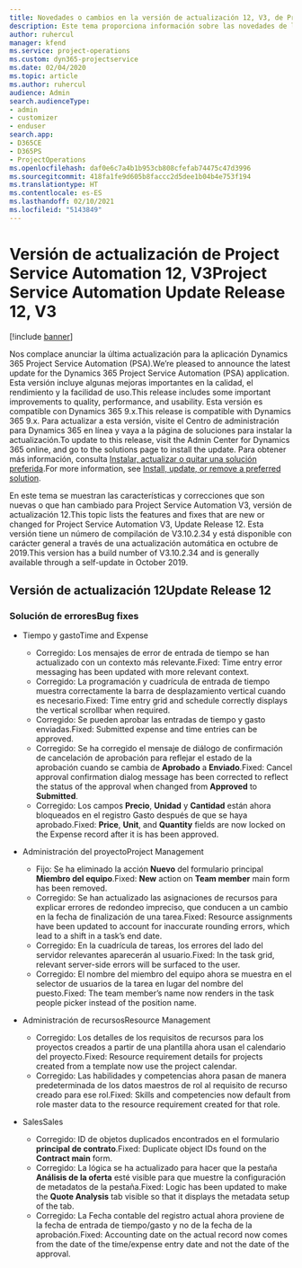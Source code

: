 ```yaml
---
title: Novedades o cambios en la versión de actualización 12, V3, de Project Service Automation
description: Este tema proporciona información sobre las novedades de la versión de actualización 12 de Project Service Automation, V3.
author: ruhercul
manager: kfend
ms.service: project-operations
ms.custom: dyn365-projectservice
ms.date: 02/04/2020
ms.topic: article
ms.author: ruhercul
audience: Admin
search.audienceType:
- admin
- customizer
- enduser
search.app:
- D365CE
- D365PS
- ProjectOperations
ms.openlocfilehash: daf0e6c7a4b1b953cb808cfefab74475c47d3996
ms.sourcegitcommit: 418fa1fe9d605b8faccc2d5dee1b04b4e753f194
ms.translationtype: HT
ms.contentlocale: es-ES
ms.lasthandoff: 02/10/2021
ms.locfileid: "5143849"
---
```

# <a name="project-service-automation-update-release-12-v3"></a><span data-ttu-id="e5a4c-103">Versión de actualización de Project Service Automation 12, V3</span><span class="sxs-lookup"><span data-stu-id="e5a4c-103">Project Service Automation Update Release 12, V3</span></span>

[!include [banner](../includes/psa-now-project-operations.md)]

<span data-ttu-id="e5a4c-104">Nos complace anunciar la última actualización para la aplicación Dynamics 365 Project Service Automation (PSA).</span><span class="sxs-lookup"><span data-stu-id="e5a4c-104">We’re pleased to announce the latest update for the Dynamics 365 Project Service Automation (PSA) application.</span></span> <span data-ttu-id="e5a4c-105">Esta versión incluye algunas mejoras importantes en la calidad, el rendimiento y la facilidad de uso.</span><span class="sxs-lookup"><span data-stu-id="e5a4c-105">This release includes some important improvements to quality, performance, and usability.</span></span> <span data-ttu-id="e5a4c-106">Esta versión es compatible con Dynamics 365 9.x.</span><span class="sxs-lookup"><span data-stu-id="e5a4c-106">This release is compatible with Dynamics 365 9.x.</span></span> <span data-ttu-id="e5a4c-107">Para actualizar a esta versión, visite el Centro de administración para Dynamics 365 en línea y vaya a la página de soluciones para instalar la actualización.</span><span class="sxs-lookup"><span data-stu-id="e5a4c-107">To update to this release, visit the Admin Center for Dynamics 365 online, and go to the solutions page to install the update.</span></span> <span data-ttu-id="e5a4c-108">Para obtener más información, consulta [Instalar, actualizar o quitar una solución preferida](https://docs.microsoft.com/power-platform/admin/install-remove-preferred-solution).</span><span class="sxs-lookup"><span data-stu-id="e5a4c-108">For more information, see [Install, update, or remove a preferred solution](https://docs.microsoft.com/power-platform/admin/install-remove-preferred-solution).</span></span>

<span data-ttu-id="e5a4c-109">En este tema se muestran las características y correcciones que son nuevas o que han cambiado para Project Service Automation V3, versión de actualización 12.</span><span class="sxs-lookup"><span data-stu-id="e5a4c-109">This topic lists the features and fixes that are new or changed for Project Service Automation V3, Update Release 12.</span></span> <span data-ttu-id="e5a4c-110">Esta versión tiene un número de compilación de V3.10.2.34 y está disponible con carácter general a través de una actualización automática en octubre de 2019.</span><span class="sxs-lookup"><span data-stu-id="e5a4c-110">This version has a build number of V3.10.2.34 and is generally available through a self-update in October 2019.</span></span>

## <a name="update-release-12"></a><span data-ttu-id="e5a4c-111">Versión de actualización 12</span><span class="sxs-lookup"><span data-stu-id="e5a4c-111">Update Release 12</span></span>

### <a name="bug-fixes"></a><span data-ttu-id="e5a4c-112">Solución de errores</span><span class="sxs-lookup"><span data-stu-id="e5a4c-112">Bug fixes</span></span>

- <span data-ttu-id="e5a4c-113">Tiempo y gasto</span><span class="sxs-lookup"><span data-stu-id="e5a4c-113">Time and Expense</span></span>

    - <span data-ttu-id="e5a4c-114">Corregido: Los mensajes de error de entrada de tiempo se han actualizado con un contexto más relevante.</span><span class="sxs-lookup"><span data-stu-id="e5a4c-114">Fixed: Time entry error messaging has been updated with more relevant context.</span></span>
    - <span data-ttu-id="e5a4c-115">Corregido: La programación y cuadrícula de entrada de tiempo muestra correctamente la barra de desplazamiento vertical cuando es necesario.</span><span class="sxs-lookup"><span data-stu-id="e5a4c-115">Fixed: Time entry grid and schedule correctly displays the vertical scrollbar when required.</span></span>
    - <span data-ttu-id="e5a4c-116">Corregido: Se pueden aprobar las entradas de tiempo y gasto enviadas.</span><span class="sxs-lookup"><span data-stu-id="e5a4c-116">Fixed: Submitted expense and time entries can be approved.</span></span>
    - <span data-ttu-id="e5a4c-117">Corregido: Se ha corregido el mensaje de diálogo de confirmación de cancelación de aprobación para reflejar el estado de la aprobación cuando se cambia de **Aprobado** a **Enviado**.</span><span class="sxs-lookup"><span data-stu-id="e5a4c-117">Fixed: Cancel approval confirmation dialog message has been corrected to reflect the status of the approval when changed from **Approved** to **Submitted**.</span></span>
    - <span data-ttu-id="e5a4c-118">Corregido: Los campos **Precio**, **Unidad** y **Cantidad** están ahora bloqueados en el registro Gasto después de que se haya aprobado.</span><span class="sxs-lookup"><span data-stu-id="e5a4c-118">Fixed: **Price**, **Unit**, and **Quantity** fields are now locked on the Expense record after it is has been approved.</span></span>

- <span data-ttu-id="e5a4c-119">Administración del proyecto</span><span class="sxs-lookup"><span data-stu-id="e5a4c-119">Project Management</span></span>

    - <span data-ttu-id="e5a4c-120">Fijo: Se ha eliminado la acción **Nuevo** del formulario principal **Miembro del equipo**.</span><span class="sxs-lookup"><span data-stu-id="e5a4c-120">Fixed: **New** action on **Team member** main form has been removed.</span></span>
    - <span data-ttu-id="e5a4c-121">Corregido: Se han actualizado las asignaciones de recursos para explicar errores de redondeo impreciso, que conducen a un cambio en la fecha de finalización de una tarea.</span><span class="sxs-lookup"><span data-stu-id="e5a4c-121">Fixed: Resource assignments have been updated to account for inaccurate rounding errors, which lead to a shift in a task’s end date.</span></span>
    - <span data-ttu-id="e5a4c-122">Corregido: En la cuadrícula de tareas, los errores del lado del servidor relevantes aparecerán al usuario.</span><span class="sxs-lookup"><span data-stu-id="e5a4c-122">Fixed: In the task grid, relevant server-side errors will be surfaced to the user.</span></span>
    - <span data-ttu-id="e5a4c-123">Corregido: El nombre del miembro del equipo ahora se muestra en el selector de usuarios de la tarea en lugar del nombre del puesto.</span><span class="sxs-lookup"><span data-stu-id="e5a4c-123">Fixed: The team member’s name now renders in the task people picker instead of the position name.</span></span>

- <span data-ttu-id="e5a4c-124">Administración de recursos</span><span class="sxs-lookup"><span data-stu-id="e5a4c-124">Resource Management</span></span>

    - <span data-ttu-id="e5a4c-125">Corregido: Los detalles de los requisitos de recursos para los proyectos creados a partir de una plantilla ahora usan el calendario del proyecto.</span><span class="sxs-lookup"><span data-stu-id="e5a4c-125">Fixed: Resource requirement details for projects created from a template now use the project calendar.</span></span>
    - <span data-ttu-id="e5a4c-126">Corregido: Las habilidades y competencias ahora pasan de manera predeterminada de los datos maestros de rol al requisito de recurso creado para ese rol.</span><span class="sxs-lookup"><span data-stu-id="e5a4c-126">Fixed: Skills and competencies now default from role master data to the resource requirement created for that role.</span></span>

- <span data-ttu-id="e5a4c-127">Sales</span><span class="sxs-lookup"><span data-stu-id="e5a4c-127">Sales</span></span>

    - <span data-ttu-id="e5a4c-128">Corregido: ID de objetos duplicados encontrados en el formulario **principal de contrato**.</span><span class="sxs-lookup"><span data-stu-id="e5a4c-128">Fixed: Duplicate object IDs found on the **Contract main** form.</span></span>
    - <span data-ttu-id="e5a4c-129">Corregido: La lógica se ha actualizado para hacer que la pestaña **Análisis de la oferta** esté visible para que muestre la configuración de metadatos de la pestaña.</span><span class="sxs-lookup"><span data-stu-id="e5a4c-129">Fixed: Logic has been updated to make the **Quote Analysis** tab visible so that it displays the metadata setup of the tab.</span></span>
    - <span data-ttu-id="e5a4c-130">Corregido: La Fecha contable del registro actual ahora proviene de la fecha de entrada de tiempo/gasto y no de la fecha de la aprobación.</span><span class="sxs-lookup"><span data-stu-id="e5a4c-130">Fixed: Accounting date on the actual record now comes from the date of the time/expense entry date and not the date of the approval.</span></span>
